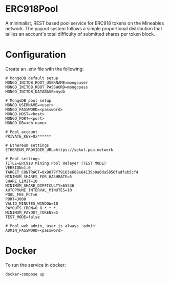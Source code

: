# ERC918Pool
A minimalist, REST based pool service for ERC918 tokens on the Mineables network. The payout system follows a simple proportional distribution that tallies an account's total difficulty of submitted shares per token block.

# Configuration

Create an .env file with the following:
```
# MongoDB default setup
MONGO_INITDB_ROOT_USERNAME=mongouser
MONGO_INITDB_ROOT_PASSWORD=mongopass
MONGO_INITDB_DATABASE=mydb

# MongoDB pool setup
MONGO_USERNAME=<user>
MONGO_PASSWORD=<password>
MONGO_HOST=<host>
MONGO_PORT=<port>
MONGO_DB=<db-name>

# Pool account
PRIVATE_KEY=0x******

# Ethereum settings
ETHEREUM_PROVIDER_URL=https://sokol.poa.network

# Pool settings
TITLE=ERC918 Mining Pool Relayer (TEST MODE)
VERSION=1.0
TARGET_CONTRACT=0x9877f79103e608e64139b0a0da5856fadfab5cf4
MINIMUM_SHARES_FOR_HASHRATE=5
SHARE_LIMIT=10
MINIMUM_SHARE_DIFFICULTY=65536
AUTOPRUNE_INTERVAL_MINUTES=10
POOL_FEE_PCT=6
PORT=3000
VALID_MINUTES_WINDOW=10
PAYOUTS_CRON=0 8 * * *
MINIMUM_PAYOUT_TOKENS=5
TEST_MODE=false

# Pool web admin, user is always 'admin'
ADMIN_PASSWORD=<password>
```

# Docker

To run the service in docker:
```
docker-compose up
```
